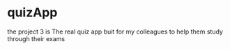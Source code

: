 # quizApp
the project 3 is The real quiz app buit for my colleagues to help them study through their exams 
